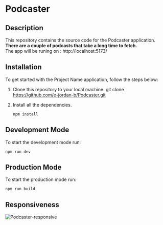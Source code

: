 # Podcaster

## Description

This repository contains the source code for the Podcaster application.<br>
**There are a couple of podcasts that take a long time to fetch.**<br>
The app will be runing on : http://localhost:5173/

## Installation

To get started with the Project Name application, follow the steps below:

1. Clone this repository to your local machine.
   git clone https://github.com/e-jordan-b/Podcaster.git

2. Install all the dependencies.
   ```
   npm install
   ```

## Development Mode

To start the development mode run:
```
npm run dev
```

## Production Mode

To start the production mode run: 
```
npm run build
```

## Responsiveness
![Podcaster-responsive](https://github.com/e-jordan-b/Podcaster/assets/113979927/139f88f1-ecd9-4348-b3fb-0f15eaf25d7e)
